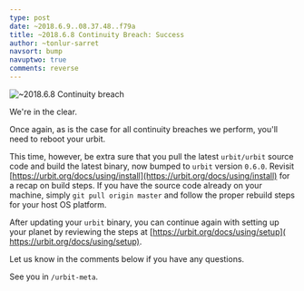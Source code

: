 ```yaml
---
type: post
date: ~2018.6.9..08.37.48..f79a
title: ~2018.6.8 Continuity Breach: Success
author: ~tonlur-sarret
navsort: bump
navuptwo: true
comments: reverse
---
```


![~2018.6.8 Continuity breach](https://media.urbit.org/fora/general/~2018.6.9..08.37.48..f79a~-1.jpg)

We're in the clear.

Once again, as is the case for all continuity breaches we perform, you'll need to reboot your urbit.

This time, however, be extra sure that you pull the latest `urbit/urbit` source code and build the latest binary, now bumped to `urbit` version `0.6.0`. Revisit [https://urbit.org/docs/using/install](https://urbit.org/docs/using/install) for a recap on build steps. If you have the source code already on your machine, simply `git pull origin master` and follow the proper rebuild steps for your host OS platform.

After updating your `urbit` binary, you can continue again with setting up your planet by reviewing the steps at [​https://urbit.org/docs/using/setup](​https://urbit.org/docs/using/setup).

Let us know in the comments below if you have any questions.

See you in `/urbit-meta`.
